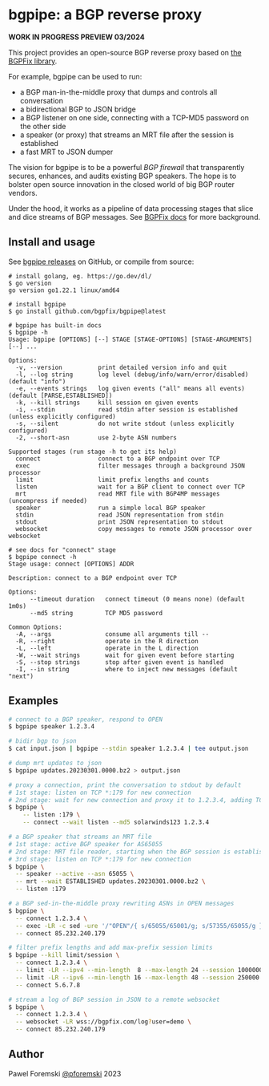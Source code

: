 # bgpipe: a BGP reverse proxy

**WORK IN PROGRESS PREVIEW 03/2024**

This project provides an open-source BGP reverse proxy based on [the BGPFix library](https://github.com/bgpfix/bgpfix).

For example, bgpipe can be used to run:

 * a BGP man-in-the-middle proxy that dumps and controls all conversation
 * a bidirectional BGP to JSON bridge
 * a BGP listener on one side, connecting with a TCP-MD5 password on the other side
 * a speaker (or proxy) that streams an MRT file after the session is established
 * a fast MRT to JSON dumper
 
The vision for bgpipe is to be a powerful *BGP firewall* that transparently secures, enhances, and audits existing BGP speakers. The hope is to bolster open source innovation in the closed world of big BGP router vendors.

Under the hood, it works as a pipeline of data processing stages that slice and dice streams of BGP messages. See [BGPFix docs](https://github.com/bgpfix/bgpfix) for more background.

## Install and usage

See [bgpipe releases](https://github.com/bgpfix/bgpipe/releases/) on GitHub, or compile from source:

```
# install golang, eg. https://go.dev/dl/
$ go version
go version go1.22.1 linux/amd64

# install bgpipe
$ go install github.com/bgpfix/bgpipe@latest

# bgpipe has built-in docs
$ bgpipe -h
Usage: bgpipe [OPTIONS] [--] STAGE [STAGE-OPTIONS] [STAGE-ARGUMENTS] [--] ...

Options:
  -v, --version          print detailed version info and quit
  -l, --log string       log level (debug/info/warn/error/disabled) (default "info")
  -e, --events strings   log given events ("all" means all events) (default [PARSE,ESTABLISHED])
  -k, --kill strings     kill session on given events
  -i, --stdin            read stdin after session is established (unless explicitly configured)
  -s, --silent           do not write stdout (unless explicitly configured)
  -2, --short-asn        use 2-byte ASN numbers

Supported stages (run stage -h to get its help)
  connect                connect to a BGP endpoint over TCP
  exec                   filter messages through a background JSON processor
  limit                  limit prefix lengths and counts
  listen                 wait for a BGP client to connect over TCP
  mrt                    read MRT file with BGP4MP messages (uncompress if needed)
  speaker                run a simple local BGP speaker
  stdin                  read JSON representation from stdin
  stdout                 print JSON representation to stdout
  websocket              copy messages to remote JSON processor over websocket

# see docs for "connect" stage
$ bgpipe connect -h
Stage usage: connect [OPTIONS] ADDR

Description: connect to a BGP endpoint over TCP

Options:
      --timeout duration   connect timeout (0 means none) (default 1m0s)
      --md5 string         TCP MD5 password

Common Options:
  -A, --args               consume all arguments till --
  -R, --right              operate in the R direction
  -L, --left               operate in the L direction
  -W, --wait strings       wait for given event before starting
  -S, --stop strings       stop after given event is handled
  -I, --in string          where to inject new messages (default "next")
```

## Examples

```bash
# connect to a BGP speaker, respond to OPEN
$ bgpipe speaker 1.2.3.4

# bidir bgp to json
$ cat input.json | bgpipe --stdin speaker 1.2.3.4 | tee output.json

# dump mrt updates to json
$ bgpipe updates.20230301.0000.bz2 > output.json

# proxy a connection, print the conversation to stdout by default
# 1st stage: listen on TCP *:179 for new connection
# 2nd stage: wait for new connection and proxy it to 1.2.3.4, adding TCP-MD5
$ bgpipe \
	-- listen :179 \
	-- connect --wait listen --md5 solarwinds123 1.2.3.4

# a BGP speaker that streams an MRT file
# 1st stage: active BGP speaker for AS65055
# 2nd stage: MRT file reader, starting when the BGP session is established
# 3rd stage: listen on TCP *:179 for new connection
$ bgpipe \
  -- speaker --active --asn 65055 \
  -- mrt --wait ESTABLISHED updates.20230301.0000.bz2 \
  -- listen :179

# a BGP sed-in-the-middle proxy rewriting ASNs in OPEN messages
$ bgpipe \
  -- connect 1.2.3.4 \
  -- exec -LR -c sed -ure '/"OPEN"/{ s/65055/65001/g; s/57355/65055/g }' \
  -- connect 85.232.240.179

# filter prefix lengths and add max-prefix session limits
$ bgpipe --kill limit/session \
  -- connect 1.2.3.4 \
  -- limit -LR --ipv4 --min-length  8 --max-length 24 --session 1000000 \
  -- limit -LR --ipv6 --min-length 16 --max-length 48 --session 250000 \
  -- connect 5.6.7.8

# stream a log of BGP session in JSON to a remote websocket
$ bgpipe \
  -- connect 1.2.3.4 \
  -- websocket -LR wss://bgpfix.com/log?user=demo \
  -- connect 85.232.240.179
```

## Author

Pawel Foremski [@pforemski](https://twitter.com/pforemski) 2023
